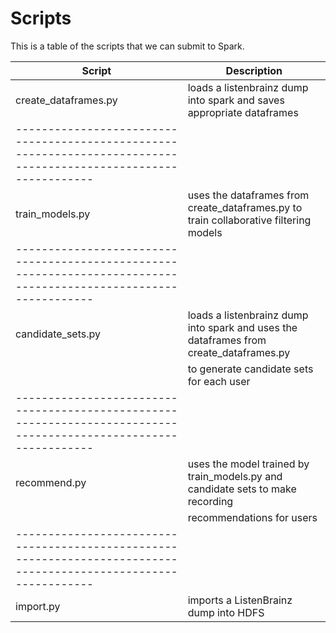 # Scripts

This is a table of the scripts that we can submit to Spark.


| Script                | Description                                                                            |
|-----------------------|----------------------------------------------------------------------------------------|
| create_dataframes.py  | loads a listenbrainz dump into spark and saves appropriate dataframes                  |
|----------------------------------------------------------------------------------------------------------------|
| train_models.py       | uses the dataframes from create_dataframes.py to train collaborative filtering models  |
|----------------------------------------------------------------------------------------------------------------|
| candidate_sets.py     | loads a listenbrainz dump into spark and uses the dataframes from create_dataframes.py |
|                       | to generate candidate sets for each user                                               |
|----------------------------------------------------------------------------------------------------------------|
| recommend.py          | uses the model trained by train_models.py and candidate sets to make recording         |
|                       | recommendations for users                                                              |
|----------------------------------------------------------------------------------------------------------------|
| import.py             | imports a ListenBrainz dump into HDFS                                                  |
